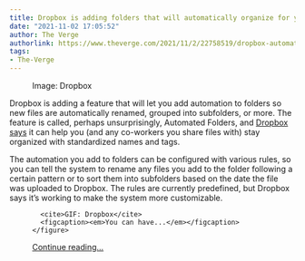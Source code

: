 ```yaml
---
title: Dropbox is adding folders that will automatically organize for you
date: "2021-11-02 17:05:52"
author: The Verge
authorlink: https://www.theverge.com/2021/11/2/22758519/dropbox-automated-folder-organization-file-rename
tags:
- The-Verge
---
```

<figure>
      <img alt="" src="https://cdn.vox-cdn.com/thumbor/Cm_GsoCA-NbpVpCuvbWuubgtZDg=/0x0:1440x960/1310x873/cdn.vox-cdn.com/uploads/chorus_image/image/70080107/Automated_Folder_DMEP_Primary_1440x960.0.png" />
        <figcaption>Image: Dropbox</figcaption>
    </figure>

  <p id="GYNqFZ">Dropbox is adding a feature that will let you add automation to folders so new files are automatically renamed, grouped into subfolders, or more. The feature is called, perhaps unsurprisingly, Automated Folders, and <a href="https://blog.dropbox.com/topics/product/new-features-to-keep-files-organized">Dropbox says</a> it can help you (and any co-workers you share files with) stay organized with standardized names and tags.</p>
<p id="KyrMvQ">The automation you add to folders can be configured with various rules, so you can tell the system to rename any files you add to the folder following a certain pattern or to sort them into subfolders based on the date the file was uploaded to Dropbox. The rules are currently predefined, but Dropbox says it’s working to make the system more customizable. </p>
  <figure class="e-image">
        
      <cite>GIF: Dropbox</cite>
      <figcaption><em>You can have...</em></figcaption></figure>
  <p>
    <a href="https://www.theverge.com/2021/11/2/22758519/dropbox-automated-folder-organization-file-rename">Continue reading&hellip;</a>
  </p>
